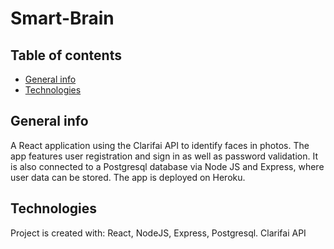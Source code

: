 # Smart-Brain

## Table of contents
* [General info](#general-info)
* [Technologies](#technologies)


## General info


A React application using the Clarifai API to identify faces in photos. The app features user registration and sign in as well as password validation. It is also connected to a Postgresql database via Node JS and Express, where user data can be stored. The app is deployed on Heroku.

	
## Technologies
Project is created with: React, NodeJS, Express, Postgresql.
Clarifai API

